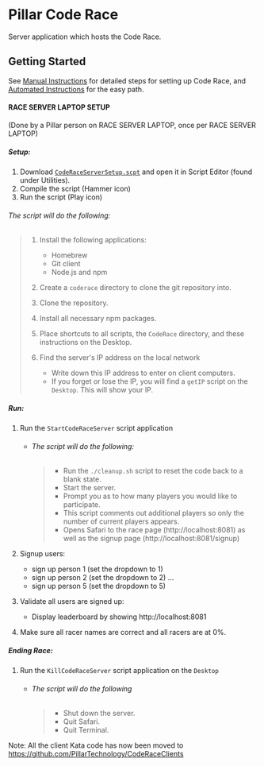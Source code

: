 # Pillar Code Race

Server application which hosts the Code Race.

## Getting Started

See [Manual Instructions](https://github.com/PillarTechnology/CodeRace/blob/master/ManualInstructions.md "Manual Instructions") for detailed steps for setting up Code Race, and [Automated Instructions](https://github.com/PillarTechnology/CodeRace/blob/master/AutomatedInstructions.md "Automated Instructions") for the easy path.


#### RACE SERVER LAPTOP SETUP
(Done by a Pillar person on RACE SERVER LAPTOP, once per RACE SERVER LAPTOP)

##### Setup:
1. Download [`CodeRaceServerSetup.scpt`](https://github.com/PillarTechnology/CodeRace/blob/master/Scripts/CodeRaceServerSetup.scpt "Code Race Server Setup") and open it in Script Editor (found under Utilities).
2. Compile the script (Hammer icon)
3. Run the script (Play icon)

###### The script will do the following: 
> 1. Install the following applications:
>    * Homebrew
>    * Git client
>    * Node.js and npm
> 
> 2. Create a `coderace` directory to clone the git repository into.
> 3. Clone the repository.
> 4. Install all necessary npm packages.
> 5. Place shortcuts to all scripts, the `CodeRace` directory, and these instructions on the Desktop.
> 6. Find the server's IP address on the local network
>    * Write down this IP address to enter on client computers.
>    * If you forget or lose the IP, you will find a `getIP` script on the `Desktop`.  This will show your IP.
> 
        
##### Run:
1. Run the `StartCodeRaceServer` script application
   * ###### The script will do the following:
     > - Run the `./cleanup.sh` script to reset the code back to a blank state.
     > - Start the server.
     > - Prompt you as to how many players you would like to participate.
     > - This script comments out additional players so only the number of current players appears.
     > - Opens Safari to the race page (http://localhost:8081) as well as the signup page (http://localhost:8081/signup)
    
2. Signup users:
   * sign up person 1 (set the dropdown to 1)
   * sign up person 2 (set the dropdown to 2)
     ...
   * sign up person 5 (set the dropdown to 5)
3. Validate all users are signed up:
   * Display leaderboard by showing http://localhost:8081
    
4. Make sure all racer names are correct and all racers are at 0%.

##### Ending Race:
1. Run the `KillCodeRaceServer` script application on the `Desktop`
   * ###### The script will do the following
      > - Shut down the server.
      > - Quit Safari.
      > - Quit Terminal.

Note: All the client Kata code has now been moved to https://github.com/PillarTechnology/CodeRaceClients
